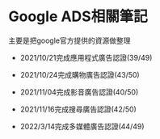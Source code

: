 # Google ADS相關筆記

主要是把google官方提供的資源做整理

* 2021/10/21完成應用程式廣告認證(39/49)

* 2021/10/24完成購物廣告認證(43/50)

* 2021/11/04完成影音廣告認證(40/50)

* 2021/11/16完成搜尋廣告認證(42/50)

* 2022/3/14完成多媒體廣告認證(44/49)
